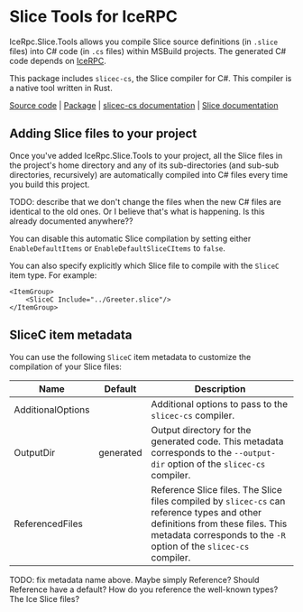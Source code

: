 # Slice Tools for IceRPC

IceRpc.Slice.Tools allows you compile Slice source definitions (in `.slice` files) into C# code 
(in `.cs` files) within MSBuild projects. The generated C# code depends on [IceRPC][icerpc].

This package includes `slicec-cs`, the Slice compiler for C#. This compiler is a native tool written in Rust.

[Source code][source] | [Package][package] | [slicec-cs documentation][slicec-cs] |  [Slice documentation][slice]

## Adding Slice files to your project

Once you've added IceRpc.Slice.Tools to your project, all the Slice files in the project's home directory and any
of its sub-directories (and sub-sub directories, recursively) are automatically compiled into C# files every time
you build this project.

TODO: describe that we don't change the files when the new C# files are identical to the old ones. Or I believe
that's what is happening. Is this already documented anywhere??

You can disable this automatic Slice compilation by setting either `EnableDefaultItems` or `EnableDefaultSliceCItems`
to `false`.

You can also specify explicitly which Slice file to compile with the `SliceC` item type. For example:
```
<ItemGroup>
    <SliceC Include="../Greeter.slice"/>
</ItemGroup>
```

## SliceC item metadata

You can use the following `SliceC` item metadata to customize the compilation of your Slice files:

| Name                 | Default     | Description                                                                                                                                                       |
| -------------------- | ----------- | ----------------------------------------------------------------------------------------------------------------------------------------------------------------- |
| AdditionalOptions    |          | Additional options to pass to the `slicec-cs` compiler.                                                                                                           |
| OutputDir            | generated   | Output directory for the generated code. This metadata corresponds to the `--output-dir` option of the `slicec-cs` compiler.                                        |
| ReferencedFiles      |           | Reference Slice files. The Slice files compiled by `slicec-cs` can reference types and other definitions from these files. This metadata corresponds to the `-R` option of the `slicec-cs` compiler. |

TODO: fix metadata name above. Maybe simply Reference? Should Reference have a default? How do you reference the well-known types? The Ice Slice files?

[icerpc]: https://www.nuget.org/packages/IceRpc
[package]: https://www.nuget.org/packages/IceRpc.Slice.Tools
[slice]: https://docs.testing.zeroc.com/docs/slice
[slicec-cs]: TODO
[source]: https://github.com/icerpc/icerpc-csharp/tree/main/src/tools.IceRpc.Slice.Tools
